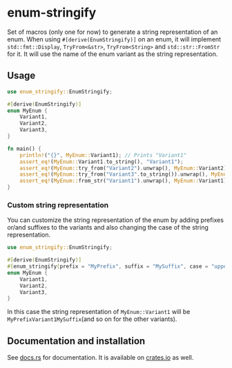 # enum-stringify

Set of macros (only one for now) to generate a string representation of an enum. When using
`#[derive(EnumStringify)]` on an enum, it will implement `std::fmt::Display`, `TryFrom<&str>`,
`TryFrom<String>` and `std::str::FromStr` for it. It will use the name of the enum variant as the
string representation.

## Usage

```rust
use enum_stringify::EnumStringify;

#[derive(EnumStringify)]
enum MyEnum {
    Variant1,
    Variant2,
    Variant3,
}

fn main() {
    println!("{}", MyEnum::Variant1); // Prints "Variant1"
    assert_eq!(MyEnum::Variant1.to_string(), "Variant1");
    assert_eq!(MyEnum::try_from("Variant2").unwrap(), MyEnum::Variant2);
    assert_eq!(MyEnum::try_from("Variant3".to_string()).unwrap(), MyEnum::Variant3);
    assert_eq!(MyEnum::from_str("Variant1").unwrap(), MyEnum::Variant1);
}
```

### Custom string representation

You can customize the string representation of the enum by adding prefixes or/and suffixes to the
variants and also changing the case of the string representation.

```rust
use enum_stringify::EnumStringify;

#[derive(EnumStringify)]
#[enum_stringify(prefix = "MyPrefix", suffix = "MySuffix", case = "upper")]
enum MyEnum {
    Variant1,
    Variant2,
    Variant3,
}
```

In this case the string representation of `MyEnum::Variant1` will be `MyPrefixVariant1MySuffix`(and
so on for the other variants).

## Documentation and installation

See [docs.rs](https://docs.rs/enum-stringify) for documentation.
It is available on [crates.io](https://crates.io/crates/enum-stringify) as well.
